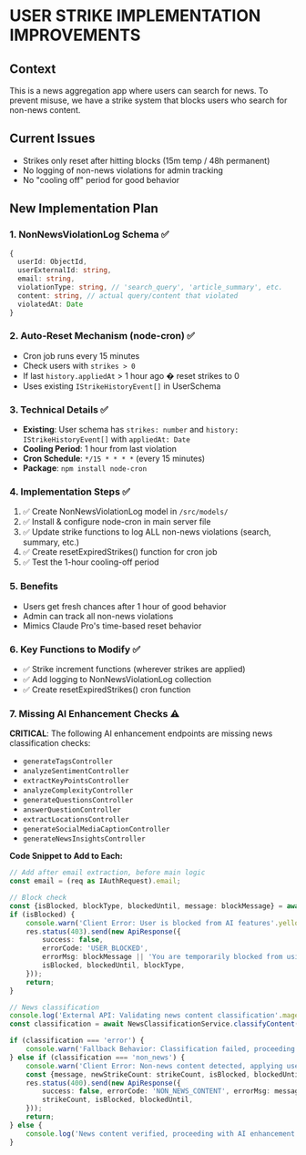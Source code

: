 # USER STRIKE IMPLEMENTATION IMPROVEMENTS

## Context

This is a news aggregation app where users can search for news. To prevent misuse, we have a strike system that blocks users who search for non-news content.

## Current Issues

- Strikes only reset after hitting blocks (15m temp / 48h permanent)
- No logging of non-news violations for admin tracking
- No "cooling off" period for good behavior

## New Implementation Plan

### 1. NonNewsViolationLog Schema ✅

```typescript
{
  userId: ObjectId,
  userExternalId: string,
  email: string, 
  violationType: string, // 'search_query', 'article_summary', etc.
  content: string, // actual query/content that violated
  violatedAt: Date
}
```

### 2. Auto-Reset Mechanism (node-cron) ✅

- Cron job runs every 15 minutes
- Check users with `strikes > 0`
- If last `history.appliedAt` > 1 hour ago � reset strikes to 0
- Uses existing `IStrikeHistoryEvent[]` in UserSchema

### 3. Technical Details ✅

- **Existing**: User schema has `strikes: number` and `history: IStrikeHistoryEvent[]` with `appliedAt: Date`
- **Cooling Period**: 1 hour from last violation
- **Cron Schedule**: `*/15 * * * *` (every 15 minutes)
- **Package**: `npm install node-cron`

### 4. Implementation Steps ✅

1. ✅ Create NonNewsViolationLog model in `/src/models/`
2. ✅ Install & configure node-cron in main server file
3. ✅ Update strike functions to log ALL non-news violations (search, summary, etc.)
4. ✅ Create resetExpiredStrikes() function for cron job
5. ✅ Test the 1-hour cooling-off period

### 5. Benefits

- Users get fresh chances after 1 hour of good behavior
- Admin can track all non-news violations
- Mimics Claude Pro's time-based reset behavior

### 6. Key Functions to Modify ✅

- ✅ Strike increment functions (wherever strikes are applied)
- ✅ Add logging to NonNewsViolationLog collection
- ✅ Create resetExpiredStrikes() cron function

### 7. Missing AI Enhancement Checks ⚠️

**CRITICAL**: The following AI enhancement endpoints are missing news classification checks:

- `generateTagsController`
- `analyzeSentimentController`
- `extractKeyPointsController`
- `analyzeComplexityController`
- `generateQuestionsController`
- `answerQuestionController`
- `extractLocationsController`
- `generateSocialMediaCaptionController`
- `generateNewsInsightsController`

**Code Snippet to Add to Each:**

```typescript
// Add after email extraction, before main logic
const email = (req as IAuthRequest).email;

// Block check
const {isBlocked, blockType, blockedUntil, message: blockMessage} = await StrikeService.checkUserBlock(email);
if (isBlocked) {
    console.warn('Client Error: User is blocked from AI features'.yellow, {email, blockType, blockedUntil});
    res.status(403).send(new ApiResponse({
        success: false,
        errorCode: 'USER_BLOCKED',
        errorMsg: blockMessage || 'You are temporarily blocked from using AI features',
        isBlocked, blockedUntil, blockType,
    }));
    return;
}

// News classification
console.log('External API: Validating news content classification'.magenta);
const classification = await NewsClassificationService.classifyContent(content); // Replace 'content' with actual variable

if (classification === 'error') {
    console.warn('Fallback Behavior: Classification failed, proceeding anyway'.yellow);
} else if (classification === 'non_news') {
    console.warn('Client Error: Non-news content detected, applying user strike'.yellow);
    const {message, newStrikeCount: strikeCount, isBlocked, blockedUntil} = await StrikeService.applyStrike(email, 'ai_enhancement', content);
    res.status(400).send(new ApiResponse({
        success: false, errorCode: 'NON_NEWS_CONTENT', errorMsg: message,
        strikeCount, isBlocked, blockedUntil,
    }));
    return;
} else {
    console.log('News content verified, proceeding with AI enhancement'.bgGreen.bold);
}
```
